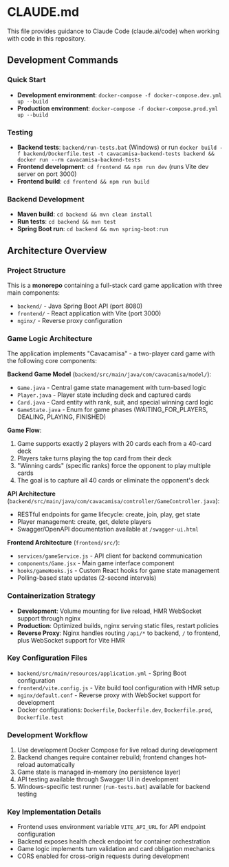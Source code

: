 # CLAUDE.md

This file provides guidance to Claude Code (claude.ai/code) when working with code in this repository.

## Development Commands

### Quick Start
- **Development environment**: `docker-compose -f docker-compose.dev.yml up --build`
- **Production environment**: `docker-compose -f docker-compose.prod.yml up --build`

### Testing
- **Backend tests**: `backend/run-tests.bat` (Windows) or run `docker build -f backend/Dockerfile.test -t cavacamisa-backend-tests backend && docker run --rm cavacamisa-backend-tests`
- **Frontend development**: `cd frontend && npm run dev` (runs Vite dev server on port 3000)
- **Frontend build**: `cd frontend && npm run build`

### Backend Development
- **Maven build**: `cd backend && mvn clean install`
- **Run tests**: `cd backend && mvn test`
- **Spring Boot run**: `cd backend && mvn spring-boot:run`

## Architecture Overview

### Project Structure
This is a **monorepo** containing a full-stack card game application with three main components:
- `backend/` - Java Spring Boot API (port 8080)
- `frontend/` - React application with Vite (port 3000)  
- `nginx/` - Reverse proxy configuration

### Game Logic Architecture
The application implements "Cavacamisa" - a two-player card game with the following core components:

**Backend Game Model** (`backend/src/main/java/com/cavacamisa/model/`):
- `Game.java` - Central game state management with turn-based logic
- `Player.java` - Player state including deck and captured cards
- `Card.java` - Card entity with rank, suit, and special winning card logic
- `GameState.java` - Enum for game phases (WAITING_FOR_PLAYERS, DEALING, PLAYING, FINISHED)

**Game Flow**:
1. Game supports exactly 2 players with 20 cards each from a 40-card deck
2. Players take turns playing the top card from their deck
3. "Winning cards" (specific ranks) force the opponent to play multiple cards
4. The goal is to capture all 40 cards or eliminate the opponent's deck

**API Architecture** (`backend/src/main/java/com/cavacamisa/controller/GameController.java`):
- RESTful endpoints for game lifecycle: create, join, play, get state
- Player management: create, get, delete players
- Swagger/OpenAPI documentation available at `/swagger-ui.html`

**Frontend Architecture** (`frontend/src/`):
- `services/gameService.js` - API client for backend communication
- `components/Game.jsx` - Main game interface component
- `hooks/gameHooks.js` - Custom React hooks for game state management
- Polling-based state updates (2-second intervals)

### Containerization Strategy
- **Development**: Volume mounting for live reload, HMR WebSocket support through nginx
- **Production**: Optimized builds, nginx serving static files, restart policies
- **Reverse Proxy**: Nginx handles routing `/api/*` to backend, `/` to frontend, plus WebSocket support for Vite HMR

### Key Configuration Files
- `backend/src/main/resources/application.yml` - Spring Boot configuration
- `frontend/vite.config.js` - Vite build tool configuration with HMR setup
- `nginx/default.conf` - Reverse proxy with WebSocket support for development
- Docker configurations: `Dockerfile`, `Dockerfile.dev`, `Dockerfile.prod`, `Dockerfile.test`

### Development Workflow
1. Use development Docker Compose for live reload during development
2. Backend changes require container rebuild; frontend changes hot-reload automatically
3. Game state is managed in-memory (no persistence layer)
4. API testing available through Swagger UI in development
5. Windows-specific test runner (`run-tests.bat`) available for backend testing

### Key Implementation Details
- Frontend uses environment variable `VITE_API_URL` for API endpoint configuration
- Backend exposes health check endpoint for container orchestration
- Game logic implements turn validation and card obligation mechanics
- CORS enabled for cross-origin requests during development